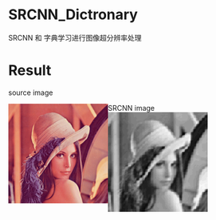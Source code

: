 # SRCNN_Dictronary
SRCNN 和 字典学习进行图像超分辨率处理

# Result
source image
<div>
  <img src="https://raw.githubusercontent.com/ch135/SRCNN_Dictronary/master/Test/Set14/lenna.bmp" width="200" height="200" align="left"/>
</div>
SRCNN image
<div>
  <img src="https://github.com/ch135/SRCNN_Dictronary/blob/master/sample/text_image.png" width="200" height="200" alt="结果" align="left"/>
</div>
